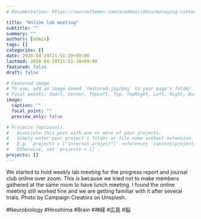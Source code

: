 ```yaml
---
# Documentation: https://sourcethemes.com/academic/docs/managing-content/

title: "Online lab meeting"
subtitle: ""
summary: ""
authors: [admin]
tags: []
categories: []
date: 2020-04-29T21:51:20+09:00
lastmod: 2020-04-29T21:51:20+09:00
featured: false
draft: false

# Featured image
# To use, add an image named `featured.jpg/png` to your page's folder.
# Focal points: Smart, Center, TopLeft, Top, TopRight, Left, Right, BottomLeft, Bottom, BottomRight.
image:
  caption: ""
  focal_point: ""
  preview_only: false

# Projects (optional).
#   Associate this post with one or more of your projects.
#   Simply enter your project's folder or file name without extension.
#   E.g. `projects = ["internal-project"]` references `content/project/deep-learning/index.md`.
#   Otherwise, set `projects = []`.
projects: []
---
```

We started to hold weekly lab meeting for the progress report and journal club online over zoom. This is because we tried not to make members gathered at the same room to have lunch meeting. I found the online meeting still worked fine and we are getting familiar with it after several trials.
Photo by Campaign Creators on Unsplash.

#Neurobiology #Hiroshima #Brain #神経 #広島 #脳